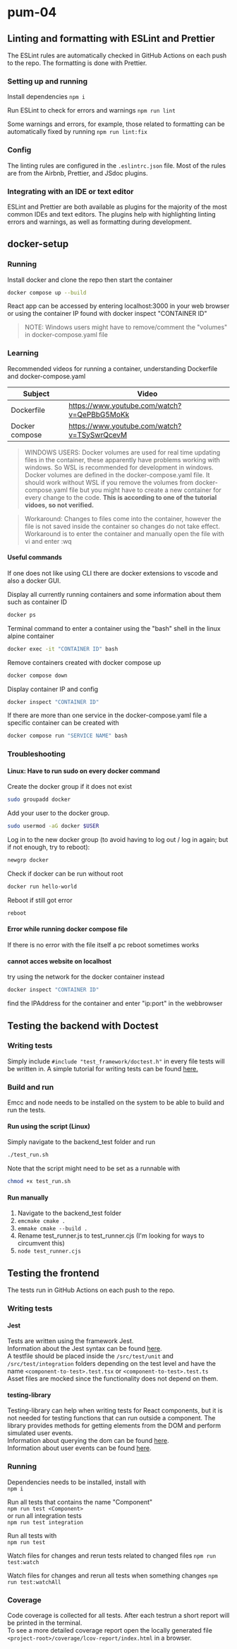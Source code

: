 
# pum-04
## Linting and formatting with ESLint and Prettier
The ESLint rules are automatically checked in GitHub Actions on each push to the repo. The formatting is done with Prettier.
### Setting up and running
Install dependencies
`npm i`

Run ESLint to check for errors and warnings `npm run lint`

Some warnings and errors, for example, those related to formatting can be automatically fixed by running
`npm run lint:fix`
### Config
The linting rules are configured in the `.eslintrc.json` file. Most of the rules are from the Airbnb, Prettier, and JSdoc plugins.
### Integrating with an IDE or text editor
ESLint and Prettier are both available as plugins for the majority of the most common IDEs and text editors. The plugins help with highlighting linting errors and warnings, as well as formatting during development.

## docker-setup
### Running
Install docker and clone the repo then start the container
```sh
docker compose up --build
```
React app can be accessed by entering localhost:3000 in your web browser or using the container IP found with docker inspect "CONTAINER ID"
> NOTE: Windows users might have to remove/comment the "volumes" in docker-compose.yaml file 

### Learning
Recommended videos for running a container, understanding Dockerfile and docker-compose.yaml

|Subject| Video|
|-------|------|
|Dockerfile|https://www.youtube.com/watch?v=QePBbG5MoKk|
|Docker compose|https://www.youtube.com/watch?v=TSySwrQcevM|

> WINDOWS USERS: Docker volumes are used for real time updating files in the container, these apparently have problems working with windows. So WSL is recommended for development in windows. Docker volumes are defined in the docker-compose.yaml file. It should work without WSL if you remove the volumes from docker-compose.yaml file but you might have to create a new container for every change to the code. **This is according to one of the tutorial vidoes, so not verified.**

>Workaround: Changes to files come into the container, however the file is not saved inside the container so changes do not take effect. Workaround is to enter the container and manually open the file with vi and enter :wq
#### Useful commands


If one does not like using CLI there are docker extensions to vscode and also a docker GUI. 


Display all currently running containers and some information about them such as container ID
```sh
docker ps
```

Terminal command to enter a container using the "bash" shell in the linux alpine container
```sh
docker exec -it "CONTAINER ID" bash
```

Remove containers created with docker compose up
```sh
docker compose down 
```
Display container IP and config
```sh
docker inspect "CONTAINER ID"
```

If there are more than one service in the docker-compose.yaml file a specific container can be created with
```sh
docker compose run "SERVICE NAME" bash
```


### Troubleshooting
#### Linux: Have to run sudo on every docker command

Create the docker group if it does not exist

```sh
sudo groupadd docker
```

Add your user to the docker group.

```sh
sudo usermod -aG docker $USER
```

Log in to the new docker group (to avoid having to log out / log in again; but if not enough, try to reboot):

```sh
newgrp docker
```

Check if docker can be run without root


```sh
docker run hello-world
```


Reboot if still got error

```sh
reboot
```

#### Error while running docker compose file
If there is no error with the file itself a pc reboot sometimes works

#### cannot acces website on localhost
try using the network for the docker container instead

```sh
docker inspect "CONTAINER ID"
```
find the IPAddress for the container and enter "ip:port" in the webbrowser 

## Testing the backend with Doctest
### Writing tests
Simply include ```#include "test_framework/doctest.h"``` in every file tests will be written in.
A simple tutorial for writing tests can be found [here.](https://github.com/doctest/doctest/blob/master/doc/markdown/tutorial.md)

### Build and run
Emcc and node needs to be installed on the system to be able to build and run the tests.

#### Run using the script (Linux)
Simply navigate to the backend_test folder and run
```bash
./test_run.sh
```
Note that the script might need to be set as a runnable with
```bash
chmod +x test_run.sh
```

#### Run manually
1. Navigate to the backend_test folder
2. ```emcmake cmake .```
3. ```emmake cmake --build .```
4. Rename test_runner.js to test_runner.cjs (I'm looking for ways to circumvent this)
5. ```node test_runner.cjs```
   
## Testing the frontend
The tests run in GitHub Actions on each push to the repo.
### Writing tests

#### Jest
Tests are written using the framework Jest.  
Information about the Jest syntax can be found [here](https://jestjs.io/docs/using-matchers).  
A testfile should be placed inside the `/src/test/unit` and `/src/test/integration` folders depending on the test level and have the name `<component-to-test>.test.tsx` or `<component-to-test>.test.ts`  
Asset files are mocked since the functionality does not depend on them. 

#### testing-library
Testing-library can help when writing tests for React components, but it is not needed for testing functions that can run outside a component. 
The library provides methods for getting elements from the DOM and perform simulated user events.  
Information about querying the dom can be found [here](https://testing-library.com/docs/queries/about).  
Information about user events can be found [here](https://testing-library.com/docs/user-event/intro#writing-tests-with-userevent).  

### Running
Dependencies needs to be installed, install with  
`npm i`  

Run all tests that contains the name "Component"  
`npm run test <Component>`  
or run all integration tests  
`npm run test integration`

Run all tests with  
`npm run test`

Watch files for changes and rerun tests related to changed files
`npm run test:watch`

Watch files for changes and rerun all tests when something changes
`npm run test:watchAll`

### Coverage
Code coverage is collected for all tests. After each testrun a short report will be printed in the terminal.  
To see a more detailed coverage report open the locally generated file `<project-root>/coverage/lcov-report/index.html` in a browser.